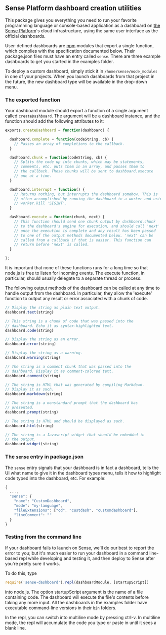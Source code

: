 ## Sense Platform dashboard creation utilities

This package gives you everything you need to run your favorite programming language or console-based application as a dashboard on [the Sense Platform](senseplatform.com)'s cloud infrastructure, using the same user interface as the official dashboards. 

User-defined dashboards are [npm](npmjs.org) modules that export a single function, which complies with the specification documented below. Their package.json files must have an entry called `sense`. There are three example dashboards to get you started in the examples folder.

To deploy a custom dashboard, simply stick it in `/home/sense/node_modules` in one of your projects. When you launch dashboards from that project in the future, the new dashboard type will be available in the drop-down menu.

### The exported function

Your dashboard module should export a function of a single argument called `createDashboard`. The argument will be a dashboard instance, and the function should add the following attributes to it:

```javascript
exports.createDashboard = function(dashboard) {

  dashboard.complete = function(codeString, cb) {
    // Passes an array of completions to the callback.
  }

  dashboard.chunk = function(codeString, cb) {
    // Splits the code up into chunks, which may be statements, 
    // comments, etc. puts them in an array, and passes them to 
    // the callback. These chunks will be sent to dashboard.execute 
    // one at a time.
  }

  dashboard.interrupt = function() {
    // Returns nothing, but interrupts the dashboard somehow. This is 
    // often accomplished by running the dashboard in a worker and using 
    // worker.kill 'SIGINT'.
  }

  dashboard.execute = function(chunk, next) {
    // This function should send one chunk output by dashboard.chunk
    // to the dashboard's engine for execution, and should call 'next' 
    // once the execution is complete and any result has been passed 
    // to one of the output methods documented below. 'next' can be 
    // called from a callback if that is easier. This function can
    // return before 'next' is called.
  }

};
```

It is important that none of these functions runs for a long time so that node.js is free to listen for incoming events. The execute function, in particular, should usually delegate to a separate thread or process.

The following output methods of the dashboard can be called at any time to handle output from the dashboard. In particular, they allow the 'execute' function to output any result or error associated with a chunk of code.

```javascript
// Display the string as plain text output.
dashboard.text(string)

// This string is a chunk of code that was passed into the 
// dashboard. Echo it as syntax-highlighted text.
dashboard.code(string)

// Display the string as an error.
dashboard.error(string)

// Display the string as a warning.
dashboard.warning(string)

// The string is a comment chunk that was passed into the 
// dashboard. Display it as comment-colored text.
dashboard.comment(string)

// The string is HTML that was generated by compiling Markdown.
// Display it as such.
dashboard.markdown(string)

// The string is a nonstandard prompt that the dashboard has 
// presented.
dashboard.prompt(string)

// The string is HTML and should be displayed as such.
dashboard.html(string)

// The string is a Javascript widget that should be embedded in
// the output.
dashboard.widget(string)
```

### The `sense` entry in package.json

The `sense` entry signals that your dashboard is in fact a dashboard, tells the UI what name to give it in the dashboard types menu, tells it how to highlight code typed into the dashboard, etc. For example:

```javascript
{
  ...,
  "sense": {
    "name": "CustomDashboard",
    "mode": "my-language",
    "fileExtensions": ["cd", "custdash", "customdashboard"],
    "lineComment": ""
  }
}
```

### Testing from the command line

If your dashboard fails to launch on Sense, we'll do our best to report the error to you; but it's much easier to run your dashboard in a command line-based repl while developing and testing it, and then deploy to Sense after you're pretty sure it works.

To do this, type 

```javascript
require('sense-dashboard').repl(dashboardModule, [startupScript])
```

into node.js. The option startupScript argument is the name of a file containing code. The dashboard will execute the file's contents before taking any more input. All the dashboards in the examples folder have executable command-line versions in their `bin` folders.

In the repl, you can switch into multiline mode by pressing ctrl-v. In multiline mode, the repl will accumulate the code you type or paste in until it sees a blank line.
